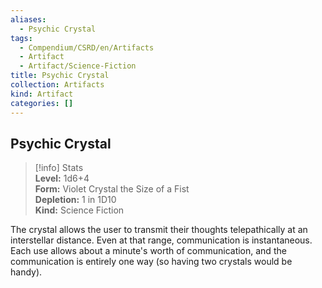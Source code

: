 ```yaml
---
aliases:
  - Psychic Crystal
tags:
  - Compendium/CSRD/en/Artifacts
  - Artifact
  - Artifact/Science-Fiction
title: Psychic Crystal
collection: Artifacts
kind: Artifact
categories: []
---
```

## Psychic Crystal  
>[!info] Stats  
> **Level:** 1d6+4  
> **Form:** Violet Crystal the Size of a Fist  
> **Depletion:** 1 in 1D10  
> **Kind:** Science Fiction
  
The crystal allows the user to transmit their thoughts telepathically at an interstellar distance. Even at that range, communication is instantaneous. Each use allows about a minute's worth of communication, and the communication is entirely one way (so having two crystals would be handy).